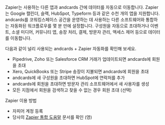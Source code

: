 Zapier는 사용하는 다른 앱과 andcards 간에 데이터를 자동으로 이동합니다. Zapier는 Google 캘린더, 슬랙, HubSpot, Typeform 등과 같은 수천 개의 앱을 지원합니다. andcards를 코워킹스페이스 공간을 운영하는 데 사용하는 다른 소프트웨어와 통합하는 자동화된 워크플로우를 몇 분 만에 설정합니다. 구성원을 자동으로 초대하거나 이벤트, 소셜 미디어, 커뮤니티 앱, 송장 처리, 결제, 방문자 관리, 액세스 제어 등으로 데이터를 이동합니다.

다음과 같이 널리 사용되는 andcards + Zapier 자동화를 확인해 보세요.
- Pipedrive, Zoho 또는 Salesforce CRM 거래가 업데이트되면 andcards에 회원을 초대
- Xero, QuickBooks 또는 Stripe 송장이 지불되면 andcards에 회원을 초대
- andcards에 새 구성원을 초대하면 HubSpot에 연락처를 추가
- andcards에 회원을 초대하면 방문자 관리 소프트웨어에서 새 사용자를 생성
- 모든 지점에서 회원을 검색하고 찾을 수 없는 경우 회원 초대 (선택)

Zapier 이용 방법
- 자피어 계정 등록
- 당사의 [Zapier 통합 도움말](https://help.andcards.com/en/articles/3818330-set-up-zapier-on-andcards) 문서를 확인 (영)

